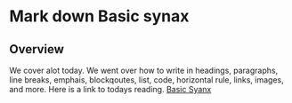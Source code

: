 # Mark down Basic synax
## Overview
We cover alot today. We went over how to write in headings, paragraphs, line breaks, emphais, blockqoutes, list, code, horizontal rule, links, images, and more.
Here is a link to todays reading. [Basic Syanx](https://www.markdownguide.org/basic-syntax/#images-1)

